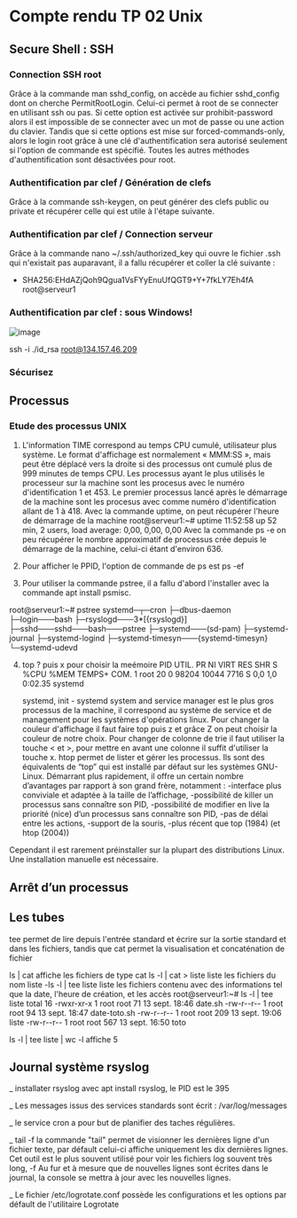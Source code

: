 # Compte rendu TP 02 Unix

## Secure Shell : SSH
### Connection SSH root

  Grâce à la commande man sshd_config, on accède au fichier sshd_config dont on cherche PermitRootLogin. Celui-ci permet à root de se connecter en utilisant ssh ou pas.
  Si cette option est activée sur prohibit-password alors il est impossible de se connecter avec un mot de passe ou une action du clavier. 
  Tandis que si cette options est mise sur forced-commands-only, alors le login root grâce à une clé d'authentification sera autorisé seulement si l'option de commande est spécifié. Toutes les autres méthodes d'authentification sont désactivées pour root. 
  
### Authentification par clef / Génération de clefs

  Grâce à la commande ssh-keygen, on peut générer des clefs public ou private et récupérer celle qui est utile à l'étape suivante.

### Authentification par clef / Connection serveur

  Grâce à la commande nano ~/.ssh/authorized_key qui ouvre le fichier .ssh qui n'existait pas auparavant, il a fallu récupérer et coller la clé suivante :
- SHA256:EHdAZjQoh9Qgua1VsFYyEnuUfQGT9+Y+7fkLY7Eh4fA root@serveur1


### Authentification par clef : sous Windows!

![image](https://user-images.githubusercontent.com/90272616/133579180-e5ffa7d1-4acb-4db9-a429-f52653dd46d4.PNG)

ssh -i ./id_rsa root@134.157.46.209

###  Sécurisez

## Processus
### Etude des processus UNIX

1)  L'information TIME correspond au temps CPU cumulé, utilisateur plus système. Le format d'affichage est normalement « MMM:SS », mais peut être déplacé vers la droite si des processus ont cumulé plus de 999 minutes de temps CPU.
  Les processus ayant le plus utilisés le processeur sur la machine sont les procesus avec le numéro d'identification 1 et 453.
  Le premier processus lancé après le démarrage de la machine sont les procesus avec comme numéro d'identification allant de 1 à 418.
  Avec la commande uptime, on peut récupérer l'heure de démarrage de la machine 
  root@serveur1:~# uptime
 11:52:58 up 52 min,  2 users,  load average: 0,00, 0,00, 0,00
 Avec la commande ps -e on peu récupérer le nombre approximatif de processus crée depuis le démarrage de la machine, celui-ci étant d'environ 636.

2)  Pour afficher le PPID, l'option de commande de ps est ps -ef

3)  Pour utiliser la commande pstree, il a fallu d'abord l'installer avec la commande apt install psmisc. 

root@serveur1:~# pstree
systemd─┬─cron
        ├─dbus-daemon
        ├─login───bash
        ├─rsyslogd───3*[{rsyslogd}]
        ├─sshd───sshd───bash───pstree
        ├─systemd───(sd-pam)
        ├─systemd-journal
        ├─systemd-logind
        ├─systemd-timesyn───{systemd-timesyn}
        └─systemd-udevd
      
      
4) top ? puis x pour choisir la meémoire
PID UTIL.     PR  NI    VIRT    RES    SHR S  %CPU  %MEM    TEMPS+ COM.
      1 root      20   0   98204  10044   7716 S   0,0   1,0   0:02.35 systemd
      
      systemd, init - systemd system and service manager est le plus gros processus de la machine, il correspond au système de service et de management pour les systèmes d'opérations linux. 
      Pour changer la couleur d'affichage il faut faire top puis z et grâce Z on peut choisir la couleur de notre choix. Pour changer de colonne de trie il faut utiliser la touche < et >, pour mettre en avant une colonne il suffit d'utiliser la touche x.
      htop permet de lister et gérer les processus. Ils sont des équivalents de “top” qui est installé par défaut sur les systèmes GNU-Linux. 
    Démarrant plus rapidement, il offre un certain nombre d’avantages par rapport à son grand frère, notamment :
-interface plus conviviale et adaptée à la taille de l’affichage,
-possibilité de killer un processus sans connaître son PID,
-possibilité de modifier en live la priorité (nice) d’un processus sans connaître son PID,
-pas de délai entre les actions,
-support de la souris,
-plus récent que top (1984) (et htop (2004))

Cependant il est rarement préinstaller sur la plupart des distributions Linux. Une installation manuelle est nécessaire.

## Arrêt d’un processus

## Les tubes 

tee permet de lire depuis l'entrée standard et écrire sur la sortie standard et dans les fichiers, tandis que cat permet la visualisation et concaténation de fichier

ls | cat affiche les fichiers de type cat
ls -l | cat > liste liste les fichiers du nom liste
-ls -l | tee liste liste les fichiers contenu avec des informations tel que la date, l'heure de création, et les accès root@serveur1:~# ls -l | tee liste total 16 -rwxr-xr-x 1 root root 71 13 sept. 18:46 date.sh -rw-r--r-- 1 root root 94 13 sept. 18:47 date-toto.sh -rw-r--r-- 1 root root 209 13 sept. 19:06 liste -rw-r--r-- 1 root root 567 13 sept. 16:50 toto

ls -l | tee liste | wc -l affiche 5

## Journal système rsyslog 

_ installater rsyslog avec apt install rsyslog, le PID est le 395

_ Les messages issus des services standards sont écrit : /var/log/messages

_ le service cron a pour but de planifier des taches régulières.

_ tail -f la commande "tail" permet de visionner les dernières ligne d'un fichier texte, par défault celui-ci affiche uniquement les dix dernières lignes. Cet outil est le plus souvent utilisé pour voir les fichiers log souvent très long, -f Au fur et à mesure que de nouvelles lignes sont écrites dans le journal, la console se mettra à jour avec les nouvelles lignes.

_ Le fichier /etc/logrotate.conf possède les configurations et les options par défault de l'utilitaire Logrotate

